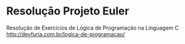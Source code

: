 # Resolução Projeto Euler
Resolução de Exercícios de Lógica de Programação na Linguagem C
http://devfuria.com.br/logica-de-programacao/
